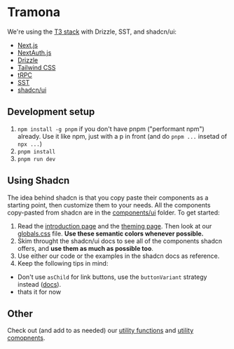 # Tramona

We're using the [T3 stack](https://create.t3.gg/) with Drizzle, SST, and shadcn/ui:

- [Next.js](https://nextjs.org)
- [NextAuth.js](https://next-auth.js.org)
- [Drizzle](https://orm.drizzle.team)
- [Tailwind CSS](https://tailwindcss.com)
- [tRPC](https://trpc.io)
- [SST](https://sst.dev)
- [shadcn/ui](https://ui.shadcn.com)

## Development setup

1. `npm install -g pnpm` if you don't have pnpm ("performant npm") already. Use it like npm, just with a p in front (and do `pnpm ...` insetad of `npx ...`)
2. `pnpm install`
3. `pnpm run dev`

## Using Shadcn

The idea behind shadcn is that you copy paste their components as a starting point, then customize them to your needs. All the components copy-pasted from shadcn are in the [components/ui](/src/common/components/ui/) folder. To get started:

1. Read the [introduction page](https://ui.shadcn.com/docs) and the [theming page](https://ui.shadcn.com/docs/theming). Then look at our [globals.css](/src/styles/globals.css) file. **Use these semantic colors whenever possible.**
2. Skim throught the shadcn/ui docs to see all of the components shadcn offers, and **use them as much as possible too**.
3. Use either our code or the examples in the shadcn docs as reference.
4. Keep the following tips in mind:

- Don't use `asChild` for link buttons, use the `buttonVariant` strategy instead ([docs](https://ui.shadcn.com/docs/components/button#link)).
- thats it for now

## Other

Check out (and add to as needed) our [utility functions](/src/common/lib/utils.ts) and [utility comopnents](/src/common/components/utils/).

